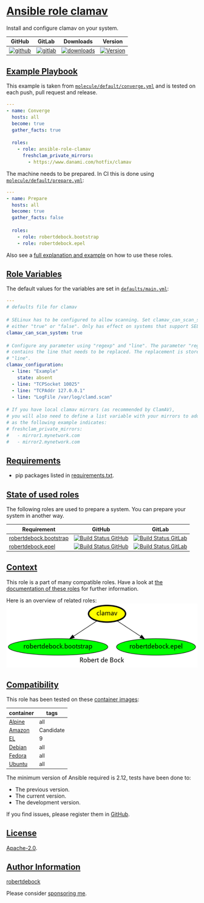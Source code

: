 # [Ansible role clamav](#clamav)

Install and configure clamav on your system.

|GitHub|GitLab|Downloads|Version|
|------|------|---------|-------|
|[![github](https://github.com/robertdebock/ansible-role-clamav/workflows/Ansible%20Molecule/badge.svg)](https://github.com/robertdebock/ansible-role-clamav/actions)|[![gitlab](https://gitlab.com/robertdebock-iac/ansible-role-clamav/badges/master/pipeline.svg)](https://gitlab.com/robertdebock-iac/ansible-role-clamav)|[![downloads](https://img.shields.io/ansible/role/d/robertdebock/clamav)](https://galaxy.ansible.com/robertdebock/clamav)|[![Version](https://img.shields.io/github/release/robertdebock/ansible-role-clamav.svg)](https://github.com/robertdebock/ansible-role-clamav/releases/)|

## [Example Playbook](#example-playbook)

This example is taken from [`molecule/default/converge.yml`](https://github.com/robertdebock/ansible-role-clamav/blob/master/molecule/default/converge.yml) and is tested on each push, pull request and release.

```yaml
---
- name: Converge
  hosts: all
  become: true
  gather_facts: true

  roles:
    - role: ansible-role-clamav
      freshclam_private_mirrors:
        - https://www.danami.com/hotfix/clamav
```

The machine needs to be prepared. In CI this is done using [`molecule/default/prepare.yml`](https://github.com/robertdebock/ansible-role-clamav/blob/master/molecule/default/prepare.yml):

```yaml
---
- name: Prepare
  hosts: all
  become: true
  gather_facts: false

  roles:
    - role: robertdebock.bootstrap
    - role: robertdebock.epel
```

Also see a [full explanation and example](https://robertdebock.nl/how-to-use-these-roles.html) on how to use these roles.

## [Role Variables](#role-variables)

The default values for the variables are set in [`defaults/main.yml`](https://github.com/robertdebock/ansible-role-clamav/blob/master/defaults/main.yml):

```yaml
---
# defaults file for clamav

# SELinux has to be configured to allow scanning. Set clamav_can_scan_system to
# either "true" or "false". Only has effect on systems that support SELinux.
clamav_can_scan_system: true

# Configure any parameter using "regexp" and "line". The parameter "regexp"
# contains the line that needs to be replaced. The replacement is stored in
# "line".
clamav_configuration:
  - line: "Example"
    state: absent
  - line: "TCPSocket 10025"
  - line: "TCPAddr 127.0.0.1"
  - line: "LogFile /var/log/clamd.scan"

# If you have local clamav mirrors (as recommended by ClamAV),
# you will also need to define a list variable with your mirrors to add,
# as the following example indicates:
# freshclam_private_mirrors:
#   - mirror1.mynetwork.com
#   - mirror2.mynetwork.com
```

## [Requirements](#requirements)

- pip packages listed in [requirements.txt](https://github.com/robertdebock/ansible-role-clamav/blob/master/requirements.txt).

## [State of used roles](#state-of-used-roles)

The following roles are used to prepare a system. You can prepare your system in another way.

| Requirement | GitHub | GitLab |
|-------------|--------|--------|
|[robertdebock.bootstrap](https://galaxy.ansible.com/robertdebock/bootstrap)|[![Build Status GitHub](https://github.com/robertdebock/ansible-role-bootstrap/workflows/Ansible%20Molecule/badge.svg)](https://github.com/robertdebock/ansible-role-bootstrap/actions)|[![Build Status GitLab](https://gitlab.com/robertdebock-iac/ansible-role-bootstrap/badges/master/pipeline.svg)](https://gitlab.com/robertdebock-iac/ansible-role-bootstrap)|
|[robertdebock.epel](https://galaxy.ansible.com/robertdebock/epel)|[![Build Status GitHub](https://github.com/robertdebock/ansible-role-epel/workflows/Ansible%20Molecule/badge.svg)](https://github.com/robertdebock/ansible-role-epel/actions)|[![Build Status GitLab](https://gitlab.com/robertdebock-iac/ansible-role-epel/badges/master/pipeline.svg)](https://gitlab.com/robertdebock-iac/ansible-role-epel)|

## [Context](#context)

This role is a part of many compatible roles. Have a look at [the documentation of these roles](https://robertdebock.nl/) for further information.

Here is an overview of related roles:
![dependencies](https://raw.githubusercontent.com/robertdebock/ansible-role-clamav/png/requirements.png "Dependencies")

## [Compatibility](#compatibility)

This role has been tested on these [container images](https://hub.docker.com/u/robertdebock):

|container|tags|
|---------|----|
|[Alpine](https://hub.docker.com/r/robertdebock/alpine)|all|
|[Amazon](https://hub.docker.com/r/robertdebock/amazonlinux)|Candidate|
|[EL](https://hub.docker.com/r/robertdebock/enterpriselinux)|9|
|[Debian](https://hub.docker.com/r/robertdebock/debian)|all|
|[Fedora](https://hub.docker.com/r/robertdebock/fedora)|all|
|[Ubuntu](https://hub.docker.com/r/robertdebock/ubuntu)|all|

The minimum version of Ansible required is 2.12, tests have been done to:

- The previous version.
- The current version.
- The development version.

If you find issues, please register them in [GitHub](https://github.com/robertdebock/ansible-role-clamav/issues).

## [License](#license)

[Apache-2.0](https://github.com/robertdebock/ansible-role-clamav/blob/master/LICENSE).

## [Author Information](#author-information)

[robertdebock](https://robertdebock.nl/)

Please consider [sponsoring me](https://github.com/sponsors/robertdebock).
